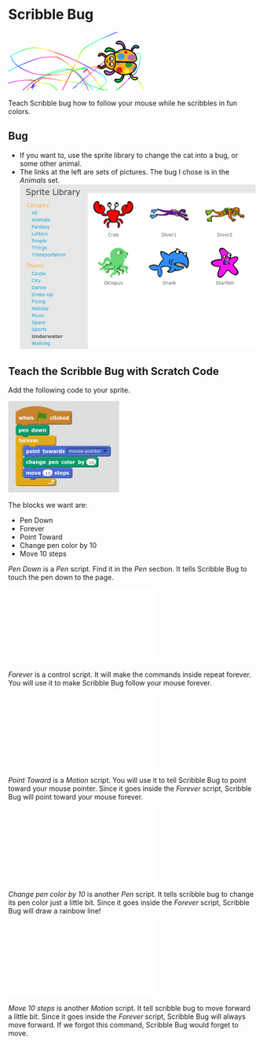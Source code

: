 # Scribble Bug

![Scribble Bug Intro Picture](ScribbleBug.png)

Teach Scribble bug how to follow your mouse while he scribbles in fun colors.

## Bug

- If you want to, use the sprite library to change the cat into a bug, or some other animal.
- The links at the left are sets of pictures. The bug I chose is in the *Animals* set.
![Sprite Library](SpriteLibrary.png)


## Teach the Scribble Bug with Scratch Code

Add the following code to your sprite.

![Scribble Bug Code](ScribbleBugCode.png)

The blocks we want are:
- Pen Down
- Forever
- Point Toward
- Change pen color by 10
- Move 10 steps

*Pen Down* is a *Pen* script. Find it in the *Pen* section. It tells Scribble Bug to touch the pen down to the page.

![Scripts Pen](ScriptsPen.md)

*Forever* is a control script. It will make the commands inside repeat forever. You will use it to make Scribble Bug follow 
your mouse forever.

![Scripts Control](ScriptsControl.md)

*Point Toward* is a *Motion* script. You will use it to tell Scribble Bug to point toward your mouse pointer. Since it goes inside the *Forever* script, Scribble Bug will point toward your mouse forever.

![Scripts Motion](ScriptsMotion.md)

*Change pen color by 10* is another *Pen* script. It tells scribble bug to change its pen color just a little bit. Since it goes inside the *Forever* script, Scribble Bug will draw a rainbow line!

![Scripts Pen](ScriptsPen.md)

*Move 10 steps* is another *Motion* script. It tell scribble bug to move forward a little bit. Since it goes inside the *Forever* script, Scribble Bug will always move forward. If we forgot this command, Scribble Bug would forget to move.

